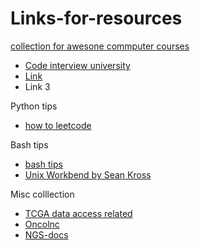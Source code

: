 # Links-for-resources

[collection for awesone commputer courses](https://github.com/prakhar1989/awesome-courses)
* [Code interview university](https://github.com/jwasham/coding-interview-university)
* [Link](https://github.com/jwasham/coding-interview-university)
* Link 3

Python tips
* [how to leetcode](https://github.com/illuz/leetcode)


Bash tips
* [bash tips](https://github.com/vsbuffalo/devnotes/wiki/Bash-Script-Tips)
* [Unix Workbend by Sean Kross](http://seankross.com/the-unix-workbench/)


Misc colllection
* [TCGA data access related](https://github.com/OmnesRes/knick_knacks)
* [Oncolnc](https://github.com/OmnesRes/onco_lnc)
* [NGS-docs](https://github.com/ngs-docs)

